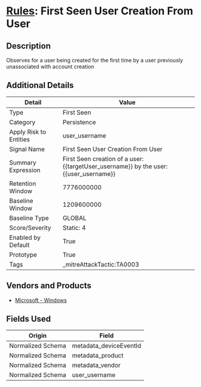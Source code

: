 # [Rules](README.md): First Seen User Creation From User

## Description
Observes for a user being created for the first time by a user previously unassociated with account creation

## Additional Details
|Detail|Value|
|----|----|
|Type|First Seen|
|Category|Persistence|
|Apply Risk to Entities|user_username|
|Signal Name|First Seen User Creation From User|
|Summary Expression|First Seen creation of a user: {{targetUser_username}} by the user: {{user_username}}|
|Retention Window|7776000000|
|Baseline Window|1209600000|
|Baseline Type|GLOBAL|
|Score/Severity|Static: 4|
|Enabled by Default|True|
|Prototype|True|
|Tags|_mitreAttackTactic:TA0003|
## Vendors and Products
- [Microsoft - Windows](../products/1ff7546c-cb36-4a24-87f7-89d2cecc5761.md)


## Fields Used

|Origin|Field|
|----|----|
|Normalized Schema|metadata_deviceEventId|
|Normalized Schema|metadata_product|
|Normalized Schema|metadata_vendor|
|Normalized Schema|user_username|


